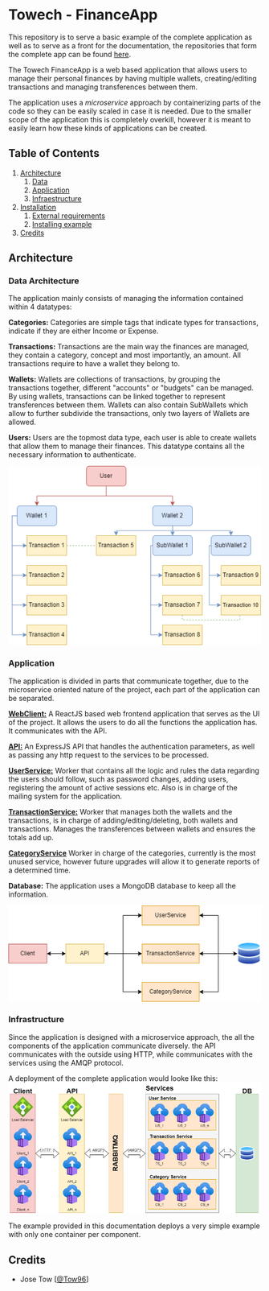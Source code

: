 # Towech - FinanceApp
This repository is to serve a basic example of the complete application as well as to serve as a front for the documentation, the repositories that form the complete app can be found [here](https://github.com/towech-financeapp).

The Towech FinanceApp is a web based application that allows users to manage their personal finances by having multiple wallets, creating/editing transactions and managing transferences between them.

The application uses a _microservice_ approach by containerizing parts of the code so they can be easily scaled in case it is needed. Due to the smaller scope of the application this is completely overkill, however it is meant to easily learn how these kinds of applications can be created.


## Table of Contents
1. [Architecture](#Architecture)
    1. [Data](#Arch_Data)
    2. [Application](#Arch_App)
    3. [Infraestructure](#Arch_Infraestructure)
2. [Installation](#Installation)
    1. [External requirements](#Inst_ext)
    2. [Installing example](#Inst_exa)
3. [Credits](#Credits)

## Architecture

### Data Architecture
The application mainly consists of managing the information contained within 4 datatypes:

__Categories:__ Categories are simple tags that indicate types for transactions, indicate if they are either Income or Expense.

__Transactions:__ Transactions are the main way the finances are managed, they contain a category, concept and most importantly, an amount. All transactions require to have a wallet they belong to.

__Wallets:__ Wallets are collections of transactions, by grouping the transactions together, different "accounts" or "budgets" can be managed. By using wallets, transactions can be linked together to represent transferences between them. Wallets can also contain SubWallets which allow to further subdivide the transactions, only two layers of Wallets are allowed.

__Users:__ Users are the topmost data type, each user is able to create wallets that allow them to manage their finances. This datatype contains all the necessary information to authenticate.

![Data Diagram](media/data.png)

### Application
The application is divided in parts that communicate together, due to the microservice oriented nature of the project, each part of the application can be separated. 

[__WebClient:__](https://github.com/towech-financeApp/WebClient) A ReactJS based web frontend application that serves as the UI of the project. It allows the users to do all the functions the application has. It communicates with the API.

[__API:__](https://github.com/towech-financeApp/WebApi) An ExpressJS API that handles the authentication parameters, as well as passing any http request to the services to be processed.

[__UserService:__](https://github.com/towech-financeApp/UserService) Worker that contains all the logic and rules the data regarding the users should follow, such as password changes, adding users, registering the amount of active sessions etc. Also is in charge of the mailing system for the application.

[__TransactionService:__](https://github.com/towech-financeApp/TransactionService) Worker that manages both the wallets and the transactions, is in charge of adding/editing/deleting, both wallets and transactions. Manages the transferences between wallets and ensures the totals add up.

[__CategoryService__](https://github.com/towech-financeApp/CategoryReportService) Worker in charge of the categories, currently is the most unused service, however future upgrades will allow it to generate reports of a determined time.

__Database:__ The application uses a MongoDB database to keep all the information.

![App Diagram](media/app.png)

### Infrastructure
Since the application is designed with a microservice approach, the all the components of the application communicate diversely. the API communicates with the outside using HTTP, while communicates with the services using the AMQP protocol.

A deployment of the complete application would looke like this:
![Infrastructure Diagram](media/infra.png)

The example provided in this documentation deploys a very simple example with only one container per component.

## Credits
- Jose Tow [[@Tow96](https://github.com/Tow96)]
